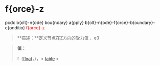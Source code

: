 # f{orce}-z
pcdc b{olt}-n{ode} bou{ndary} a{pply} b{olt}-n{ode}-f{orce}-b{oundary}-c{onditio} <span style='color: red;'>f{orce}-z</span>
> **描述：**定义节点在Z方向的受力值
，e3

> 
> **值：**
> 
> f（[float](数据类型/float/)，），< [table](数据类型/table/) >

